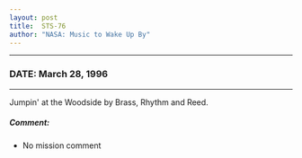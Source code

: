 ```yaml
---
layout: post
title:  STS-76
author: "NASA: Music to Wake Up By"
---
```


----
### DATE: March 28, 1996
----
Jumpin' at the Woodside by Brass, Rhythm and Reed.

##### Comment:
* No mission comment
